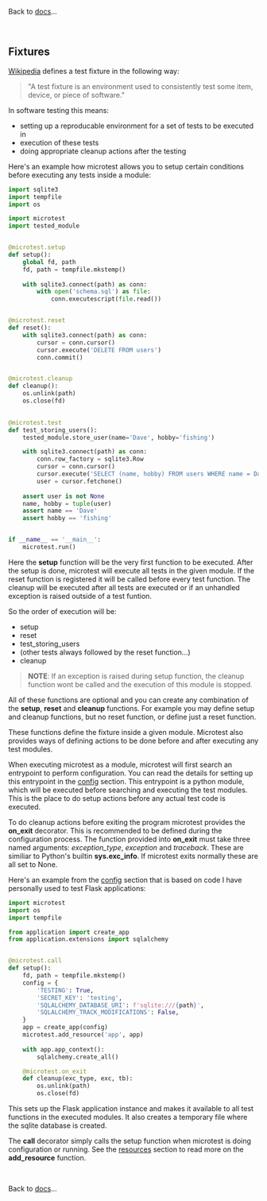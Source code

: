 Back to [docs](index.md)...

<br>

## Fixtures

[Wikipedia](https://en.wikipedia.org/wiki/Test_fixture) defines a test fixture in the following way: 
>"A test fixture is an environment used to consistently test some item, device, or piece of software."

In software testing this means:

  - setting up a reproducable environment for a set of tests to be executed in
  - execution of these tests
  - doing appropriate cleanup actions after the testing

Here's an example how microtest allows you to setup certain conditions before executing any tests inside a module:

```python
import sqlite3
import tempfile
import os

import microtest
import tested_module


@microtest.setup
def setup():
    global fd, path
    fd, path = tempfile.mkstemp()
    
    with sqlite3.connect(path) as conn:
        with open('schema.sql') as file:
            conn.executescript(file.read())


@microtest.reset
def reset():
    with sqlite3.connect(path) as conn:
        cursor = conn.cursor()
        cursor.execute('DELETE FROM users')
        conn.commit()


@microtest.cleanup
def cleanup():
    os.unlink(path)
    os.close(fd)
    

@microtest.test
def test_storing_users():
    tested_module.store_user(name='Dave', hobby='fishing')

    with sqlite3.connect(path) as conn:
        conn.row_factory = sqlite3.Row
        cursor = conn.cursor()
        cursor.execute('SELECT (name, hobby) FROM users WHERE name = Dave')
        user = cursor.fetchone()
    
    assert user is not None
    name, hobby = tuple(user)
    assert name == 'Dave'
    assert hobby == 'fishing'


if __name__ == '__main__':
    microtest.run()
```

Here the **setup** function will be the very first function to be executed. After the setup is done, microtest will execute all tests in the given module. If the reset function is registered it will be called before every test function. The cleanup will be executed after all tests are executed or if an unhandled exception is raised outside of a test funtion.

So the order of execution will be:

  - setup
  - reset
  - test_storing_users
  - (other tests always followed by the reset function...)
  - cleanup

> **NOTE**: If an exception is raised during setup function, the cleanup function wont be called and the execution of this module is stopped.

All of these functions are optional and you can create any combination of the **setup**, **reset** and **cleanup** functions. For example you may define setup and cleanup functions, but no reset function, or define just a reset function.

These functions define the fixture inside a given module. Microtest also provides ways of defining actions to be done before and after executing any test modules.

When executing microtest as a module, microtest will first search an entrypoint to perform configuration. You can read the details for setting up this entrypoint in the [config](config.md) section. This entrypoint is a python module, which will be executed before searching and executing the test modules. This is the place to do setup actions before any actual test code is executed.

To do cleanup actions before exiting the program microtest provides the **on_exit** decorator. This is recommended to be defined during the configuration process. The function provided into **on_exit** must take three named arguments: *exception_type*, *exception* and *traceback*. These are similiar to Python's builtin **sys.exc_info**. If microtest exits normally these are all set to None.

Here's an example from the [config](config.md) section that is based on code I have personally used to test Flask applications:

```python
import microtest
import os
import tempfile

from application import create_app
from application.extensions import sqlalchemy


@microtest.call
def setup():
    fd, path = tempfile.mkstemp()
    config = {
        'TESTING': True,
        'SECRET_KEY': 'testing',
        'SQLALCHEMY_DATABASE_URI': f'sqlite:///{path}',
        'SQLALCHEMY_TRACK_MODIFICATIONS': False,
    }
    app = create_app(config)
    microtest.add_resource('app', app)
    
    with app.app_context():
        sqlalchemy.create_all()

    @microtest.on_exit
    def cleanup(exc_type, exc, tb):
        os.unlink(path)
        os.close(fd)

```
This sets up the Flask application instance and makes it available to all test functions in the executed modules. It also creates a temporary file where the sqlite database is created.

The **call** decorator simply calls the setup function when microtest is doing configuration or running. See the [resources](resources.md) section to read more on the **add_resource** function.


<br>

Back to [docs](index.md)...